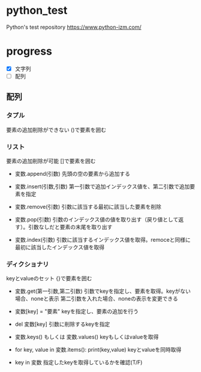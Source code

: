 # python_test
Python's test repository
https://www.python-izm.com/
# progress
- [x] 文字列
- [ ] 配列

## 配列
### タプル
要素の追加削除ができない
()で要素を囲む

### リスト
要素の追加削除が可能
[]で要素を囲む
+ 変数.append(引数)
  先頭の空の要素から追加する

+ 変数.insert(引数,引数)
  第一引数で追加インデックス値を、第二引数で追加要素を指定
 
+ 変数.remove(引数) 
  引数に該当する最初に該当した要素を削除
  
+ 変数.pop(引数)
  引数のインデックス値の値を取り出す（戻り値として返す）。引数なしだと要素の末尾を取り出す
  
+ 変数.index(引数)
  引数に該当するインデックス値を取得。remoceと同様に最初に該当したインデックス値を取得

### ディクショナリ
keyとvalueのセット
{}で要素を囲む
+ 変数.get(第一引数,第二引数)
	引数でkeyを指定し、要素を取得。keyがない場合、noneと表示
	第二引数を入れた場合、noneの表示を変更できる
+ 変数[key] = "要素"
	keyを指定し、要素の追加を行う

+ del 変数[key]
	引数に削除するkeyを指定

+ 変数.keys() もしくは 変数.values()
	keyもしくはvalueを取得

+ for key, value in 変数.items(): print(key,value)
	keyとvalueを同時取得

+ key in 変数
	指定したkeyを取得しているかを確認(T/F)

